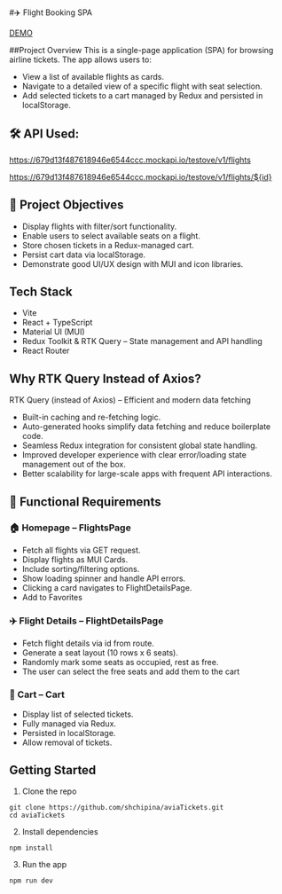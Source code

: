 #✈️ Flight Booking SPA

<a href="https://shchipina.github.io/aviaTickets/">DEMO</a>

##Project Overview
This is a single-page application (SPA) for browsing airline tickets. The app allows users to:

- View a list of available flights as cards.
- Navigate to a detailed view of a specific flight with seat selection.
- Add selected tickets to a cart managed by Redux and persisted in localStorage.

## 🛠️ API Used:
https://679d13f487618946e6544ccc.mockapi.io/testove/v1/flights

https://679d13f487618946e6544ccc.mockapi.io/testove/v1/flights/${id}


## 🎯 Project Objectives
- Display flights with filter/sort functionality.
- Enable users to select available seats on a flight.
- Store chosen tickets in a Redux-managed cart.
- Persist cart data via localStorage.
- Demonstrate good UI/UX design with MUI and icon libraries.

## Tech Stack
- Vite
- React + TypeScript
- Material UI (MUI)
- Redux Toolkit & RTK Query – State management and API handling
- React Router

##  Why RTK Query Instead of Axios? 
RTK Query (instead of Axios) – Efficient and modern data fetching
- Built-in caching and re-fetching logic.
- Auto-generated hooks simplify data fetching and reduce boilerplate code.
- Seamless Redux integration for consistent global state handling.
- Improved developer experience with clear error/loading state management out of the box.
- Better scalability for large-scale apps with frequent API interactions.

## 🔧 Functional Requirements
### 🏠 Homepage – FlightsPage
- Fetch all flights via GET request.
- Display flights as MUI Cards.
- Include sorting/filtering options.
- Show loading spinner and handle API errors.
- Clicking a card navigates to FlightDetailsPage.
- Add to Favorites

### ✈️ Flight Details – FlightDetailsPage
- Fetch flight details via id from route.
- Generate a seat layout (10 rows x 6 seats).
- Randomly mark some seats as occupied, rest as free.
- The user can select the free seats and add them to the cart

### 🛒 Cart – Cart
- Display list of selected tickets.
- Fully managed via Redux.
- Persisted in localStorage.
- Allow removal of tickets.


##  Getting Started
1. Clone the repo
```
git clone https://github.com/shchipina/aviaTickets.git
cd aviaTickets
```
2. Install dependencies
```
npm install
```
3. Run the app
```
npm run dev
